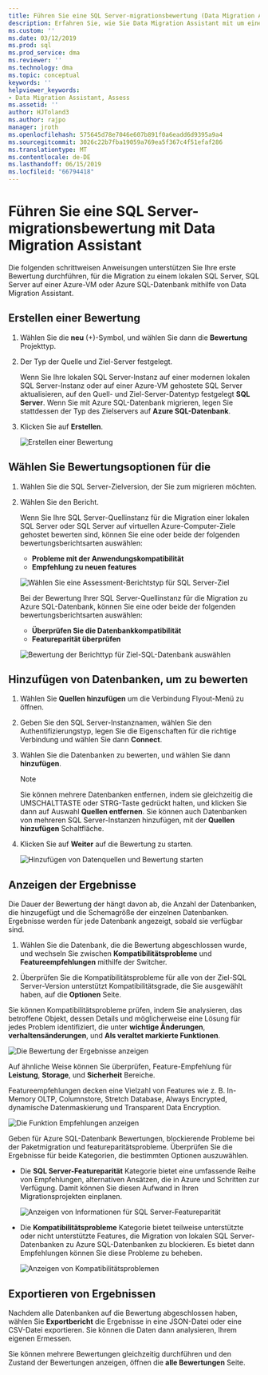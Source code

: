 ```yaml
---
title: Führen Sie eine SQL Server-migrationsbewertung (Data Migration Assistant) | Microsoft-Dokumentation
description: Erfahren Sie, wie Sie Data Migration Assistant mit um einer lokalen SQL Server zu bewerten, bevor Sie eine Migration auf einen anderen SQL Server oder Azure SQL-Datenbank
ms.custom: ''
ms.date: 03/12/2019
ms.prod: sql
ms.prod_service: dma
ms.reviewer: ''
ms.technology: dma
ms.topic: conceptual
keywords: ''
helpviewer_keywords:
- Data Migration Assistant, Assess
ms.assetid: ''
author: HJToland3
ms.author: rajpo
manager: jroth
ms.openlocfilehash: 575645d78e7046e607b891f0a6eadd6d9395a9a4
ms.sourcegitcommit: 3026c22b7fba19059a769ea5f367c4f51efaf286
ms.translationtype: MT
ms.contentlocale: de-DE
ms.lasthandoff: 06/15/2019
ms.locfileid: "66794418"
---
```

# <a name="perform-a-sql-server-migration-assessment-with-data-migration-assistant"></a>Führen Sie eine SQL Server-migrationsbewertung mit Data Migration Assistant

Die folgenden schrittweisen Anweisungen unterstützen Sie Ihre erste Bewertung durchführen, für die Migration zu einem lokalen SQL Server, SQL Server auf einer Azure-VM oder Azure SQL-Datenbank mithilfe von Data Migration Assistant.

## <a name="create-an-assessment"></a>Erstellen einer Bewertung

1.  Wählen Sie die **neu** (+)-Symbol, und wählen Sie dann die **Bewertung** Projekttyp.

2.  Der Typ der Quelle und Ziel-Server festgelegt.

    Wenn Sie Ihre lokalen SQL Server-Instanz auf einer modernen lokalen SQL Server-Instanz oder auf einer Azure-VM gehostete SQL Server aktualisieren, auf den Quell- und Ziel-Server-Datentyp festgelegt **SQL Server**. Wenn Sie mit Azure SQL-Datenbank migrieren, legen Sie stattdessen der Typ des Zielservers auf **Azure SQL-Datenbank**.

3.  Klicken Sie auf **Erstellen**.

    ![Erstellen einer Bewertung](../dma/media/NewAssessment.png)

## <a name="choose-assessment-options"></a>Wählen Sie Bewertungsoptionen für die

1. Wählen Sie die SQL Server-Zielversion, der Sie zum migrieren möchten.

2. Wählen Sie den Bericht.

   Wenn Sie Ihre SQL Server-Quellinstanz für die Migration einer lokalen SQL Server oder SQL Server auf virtuellen Azure-Computer-Ziele gehostet bewerten sind, können Sie eine oder beide der folgenden bewertungsberichtsarten auswählen:

    -   **Probleme mit der Anwendungskompatibilität**
    -   **Empfehlung zu neuen features**

    ![Wählen Sie eine Assessment-Berichtstyp für SQL Server-Ziel](../dma/media/AssessmentTypes.png)

   Bei der Bewertung Ihrer SQL Server-Quellinstanz für die Migration zu Azure SQL-Datenbank, können Sie eine oder beide der folgenden bewertungsberichtsarten auswählen:

    -   **Überprüfen Sie die Datenbankkompatibilität**
    -   **Featureparität überprüfen**

    ![Bewertung der Berichttyp für Ziel-SQL-Datenbank auswählen](../dma/media/AssessmentTypes_Azure.png)

## <a name="add-databases-to-assess"></a>Hinzufügen von Datenbanken, um zu bewerten

1.  Wählen Sie **Quellen hinzufügen** um die Verbindung Flyout-Menü zu öffnen.

2.  Geben Sie den SQL Server-Instanznamen, wählen Sie den Authentifizierungstyp, legen Sie die Eigenschaften für die richtige Verbindung und wählen Sie dann **Connect**.

3.  Wählen Sie die Datenbanken zu bewerten, und wählen Sie dann **hinzufügen**.

    > [!NOTE] 
    > Sie können mehrere Datenbanken entfernen, indem sie gleichzeitig die UMSCHALTTASTE oder STRG-Taste gedrückt halten, und klicken Sie dann auf Auswahl **Quellen entfernen**. Sie können auch Datenbanken von mehreren SQL Server-Instanzen hinzufügen, mit der **Quellen hinzufügen** Schaltfläche.

4.  Klicken Sie auf **Weiter** auf die Bewertung zu starten.

    ![Hinzufügen von Datenquellen und Bewertung starten](../dma/media/SelectDatabase.png)

## <a name="view-results"></a>Anzeigen der Ergebnisse

Die Dauer der Bewertung der hängt davon ab, die Anzahl der Datenbanken, die hinzugefügt und die Schemagröße der einzelnen Datenbanken. Ergebnisse werden für jede Datenbank angezeigt, sobald sie verfügbar sind.

1.  Wählen Sie die Datenbank, die die Bewertung abgeschlossen wurde, und wechseln Sie zwischen **Kompatibilitätsprobleme** und **Featureempfehlungen** mithilfe der Switcher.

2.  Überprüfen Sie die Kompatibilitätsprobleme für alle von der Ziel-SQL Server-Version unterstützt Kompatibilitätsgrade, die Sie ausgewählt haben, auf die **Optionen** Seite.

Sie können Kompatibilitätsprobleme prüfen, indem Sie analysieren, das betroffene Objekt, dessen Details und möglicherweise eine Lösung für jedes Problem identifiziert, die unter **wichtige Änderungen**, **verhaltensänderungen**, und  **Als veraltet markierte Funktionen**.

![Die Bewertung der Ergebnisse anzeigen](../dma/media/ReviewResults.png)

Auf ähnliche Weise können Sie überprüfen, Feature-Empfehlung für **Leistung**, **Storage**, und **Sicherheit** Bereiche.

Featureempfehlungen decken eine Vielzahl von Features wie z. B. In-Memory OLTP, Columnstore, Stretch Database, Always Encrypted, dynamische Datenmaskierung und Transparent Data Encryption.

![Die Funktion Empfehlungen anzeigen](../dma/media/FeatureRecommendations.png)

Geben für Azure SQL-Datenbank Bewertungen, blockierende Probleme bei der Paketmigration und featureparitätsprobleme. Überprüfen Sie die Ergebnisse für beide Kategorien, die bestimmten Optionen auszuwählen.

- Die **SQL Server-Featureparität** Kategorie bietet eine umfassende Reihe von Empfehlungen, alternativen Ansätzen, die in Azure und Schritten zur Verfügung. Damit können Sie diesen Aufwand in Ihren Migrationsprojekten einplanen.

  ![Anzeigen von Informationen für SQL Server-Featureparität](../dma/media/SQLFeatureParity.png)

- Die **Kompatibilitätsprobleme** Kategorie bietet teilweise unterstützte oder nicht unterstützte Features, die Migration von lokalen SQL Server-Datenbanken zu Azure SQL-Datenbanken zu blockieren. Es bietet dann Empfehlungen können Sie diese Probleme zu beheben.

  ![Anzeigen von Kompatibilitätsproblemen](../dma/media/CompatibilityIssues.png)

## <a name="export-results"></a>Exportieren von Ergebnissen

Nachdem alle Datenbanken auf die Bewertung abgeschlossen haben, wählen Sie **Exportbericht** die Ergebnisse in eine JSON-Datei oder eine CSV-Datei exportieren. Sie können die Daten dann analysieren, Ihrem eigenen Ermessen.

Sie können mehrere Bewertungen gleichzeitig durchführen und den Zustand der Bewertungen anzeigen, öffnen die **alle Bewertungen** Seite.
